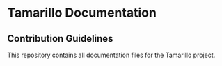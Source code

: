 # Tamarillo Documentation

## Contribution Guidelines

This repository contains all documentation files for the Tamarillo project.
